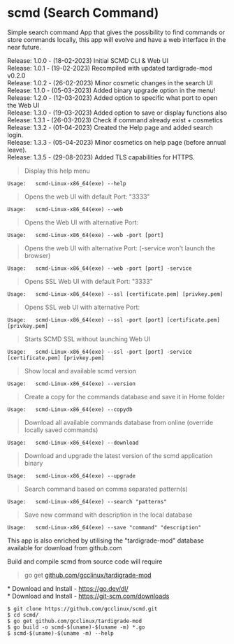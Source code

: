 # scmd (Search Command)

Simple search command App that gives the possibility to find commands or store commands locally, this app will evolve and have a web interface in the near future.<BR>

Release: 1.0.0 - (18-02-2023) Initial SCMD CLI & Web UI<BR>
Release: 1.0.1 - (19-02-2023) Recompiled with updated tardigrade-mod v0.2.0<BR>
Release: 1.0.2 - (26-02-2023) Minor cosmetic changes in the search UI<BR>
Release: 1.1.0 - (05-03-2023) Added binary upgrade option in the menu!<BR>
Release: 1.2.0 - (12-03-2023) Added option to specific what port to open the Web UI<BR>
Release: 1.3.0 - (19-03-2023) Added option to save or display functions also<BR>
Release: 1.3.1 - (26-03-2023) Check if command already exist + cosmetics<BR>
Release: 1.3.2 - (01-04-2023) Created the Help page and added search login.<BR>
Release: 1.3.3 - (05-04-2023) Minor cosmetics on help page (before annual leave).<BR>
Release: 1.3.5 - (29-08-2023) Added TLS capabilities for HTTPS.<BR>

> Display this help menu
```
Usage: 	 scmd-Linux-x86_64(exe) --help
```
> Opens the web UI with default Port: "3333" 
```
Usage: 	 scmd-Linux-x86_64(exe) --web
```
> Opens the Web UI with alternative Port:
```
Usage: 	 scmd-Linux-x86_64(exe) --web -port [port]
```
> Opens the web UI with alternative Port: (-service won't launch the browser)
```
Usage: 	 scmd-Linux-x86_64(exe) --web -port [port] -service
```
> Opens SSL Web UI with default Port: "3333" 
```
Usage: 	 scmd-Linux-x86_64(exe) --ssl [certificate.pem] [privkey.pem]
```
> Opens SSL web UI with alternative Port:
```
Usage: 	 scmd-Linux-x86_64(exe) --ssl -port [port] [certificate.pem] [privkey.pem]
```
> Starts SCMD SSL without launching Web UI
```
Usage: 	 scmd-Linux-x86_64(exe) --ssl -port [port] -service [certificate.pem] [privkey.pem]
```
> Show local and available scmd version
```
Usage: 	 scmd-Linux-x86_64(exe) --version
```
> Create a copy for the commands database and save it in Home folder
```
Usage: 	 scmd-Linux-x86_64(exe) --copydb
```
> Download all available commands database from online (override locally saved commands)
```
Usage: 	 scmd-Linux-x86_64(exe) --download
```
> Download and upgrade the latest version of the scmd application binary
```
Usage: 	 scmd-Linux-x86_64(exe) --upgrade
```
> Search command based on comma separated pattern(s)
```
Usage: 	 scmd-Linux-x86_64(exe) --search "patterns"
```
> Save new command with description in the local database
```
Usage: 	 scmd-Linux-x86_64(exe) --save "command" "description"
```

This app is also enriched by utilising the "tardigrade-mod" database available for download from github.com

Build and compile scmd from source code will require
>go get [github.com/gcclinux/tardigrade-mod](https://github.com/gcclinux/tardigrade-mod)


\* Download and Install - https://go.dev/dl/ <BR>
\* Download and Install - https://git-scm.com/downloads

```
$ git clone https://github.com/gcclinux/scmd.git
$ cd scmd/
$ go get github.com/gcclinux/tardigrade-mod
$ go build -o scmd-$(uname)-$(uname -m) *.go
$ scmd-$(uname)-$(uname -m) --help
```
